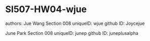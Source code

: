 # SI507-HW04-wjue

authors:
Jue Wang
  Section 008
  uniqueID: wjue
  github ID: Joycejue
  
June Park
  Section 008
  uniqueID: junep
  github ID: juneplusalpha
